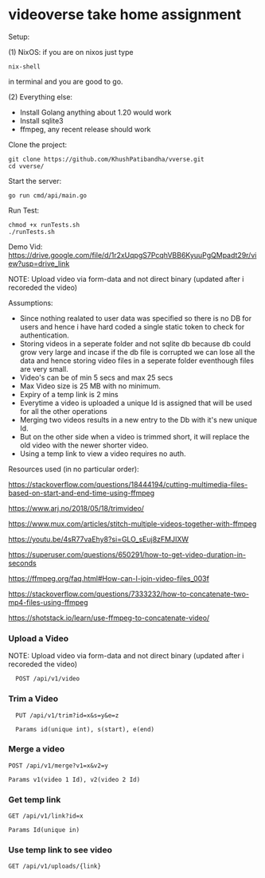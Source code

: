 # videoverse take home assignment

Setup:

(1) NixOS: if you are on nixos just type

```
nix-shell
```

in terminal and you are good to go.

(2) Everything else:

- Install Golang anything about 1.20 would work
- Install sqlite3
- ffmpeg, any recent release should work

Clone the project:

```
git clone https://github.com/KhushPatibandha/vverse.git
cd vverse/
```

Start the server:

```
go run cmd/api/main.go
```

Run Test:

```
chmod +x runTests.sh
./runTests.sh
```

Demo Vid:
https://drive.google.com/file/d/1r2xUqpgS7PcqhVBB6KyuuPgQMpadt29r/view?usp=drive_link

NOTE: Upload video via form-data and not direct binary (updated after i recoreded the video)

Assumptions:

- Since nothing realated to user data was specified so there is no DB for users and hence i have hard coded a single static token to check for authentication.
- Storing videos in a seperate folder and not sqlite db because db could grow very large and incase if the db file is corrupted we can lose all the data and hence storing video files in a seperate folder eventhough files are very small.
- Video's can be of min 5 secs and max 25 secs
- Max Video size is 25 MB with no minimum.
- Expiry of a temp link is 2 mins
- Everytime a video is uploaded a unique Id is assigned that will be used for all the other operations
- Merging two videos results in a new entry to the Db with it's new unique Id.
- But on the other side when a video is trimmed short, it will replace the old video with the newer shorter video.
- Using a temp link to view a video requires no auth.

Resources used (in no particular order):

https://stackoverflow.com/questions/18444194/cutting-multimedia-files-based-on-start-and-end-time-using-ffmpeg

https://www.arj.no/2018/05/18/trimvideo/

https://www.mux.com/articles/stitch-multiple-videos-together-with-ffmpeg

https://youtu.be/4sR77vaEhy8?si=GLO_sEuj8zFMJIXW

https://superuser.com/questions/650291/how-to-get-video-duration-in-seconds

https://ffmpeg.org/faq.html#How-can-I-join-video-files_003f

https://stackoverflow.com/questions/7333232/how-to-concatenate-two-mp4-files-using-ffmpeg

https://shotstack.io/learn/use-ffmpeg-to-concatenate-video/

### Upload a Video

NOTE: Upload video via form-data and not direct binary (updated after i recoreded the video)

```http
  POST /api/v1/video
```

### Trim a Video

```http
  PUT /api/v1/trim?id=x&s=y&e=z

  Params id(unique int), s(start), e(end)
```

### Merge a video

```http
POST /api/v1/merge?v1=x&v2=y

Params v1(video 1 Id), v2(video 2 Id)
```

### Get temp link

```http
GET /api/v1/link?id=x

Params Id(unique in)
```

### Use temp link to see video

```http
GET /api/v1/uploads/{link}
```
